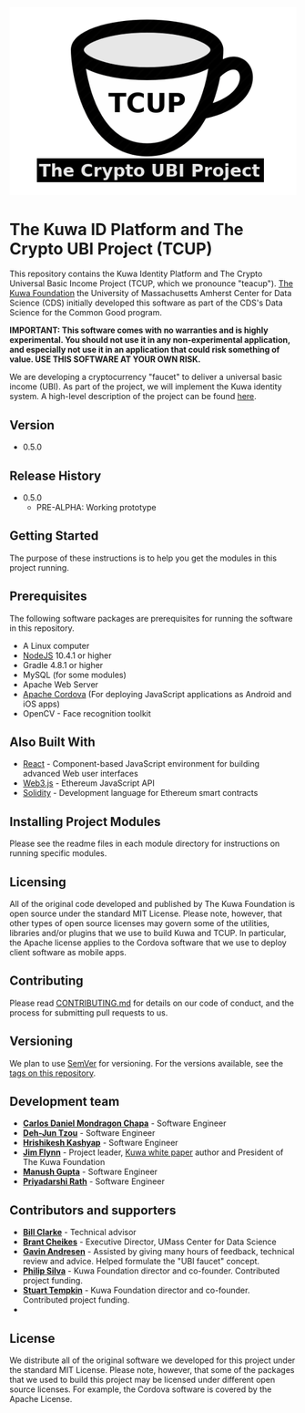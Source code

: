 ![The Crypto UBI Project](tcup-wide.png?raw=true "Title")

# The Kuwa ID Platform and The Crypto UBI Project (TCUP)

This repository contains the Kuwa Identity Platform and The Crypto Universal Basic Income Project (TCUP, which we pronounce "teacup"). [The Kuwa Foundation](http://kuwa.org) the University of Massachusetts Amherst Center for Data Science (CDS) initially developed this software as part of the CDS's Data Science for the Common Good program.

**IMPORTANT: This software comes with no warranties and is highly experimental. You should not use it in any non-experimental application, and especially not use it in an application that could risk something of value. USE THIS SOFTWARE AT YOUR OWN RISK.**

We are developing a cryptocurrency "faucet" to deliver a universal basic income (UBI). As part of the project, we will implement the Kuwa identity system.
A high-level description of the project can be found [here](http://www.kuwa.org/Kuwa-Driven_Basic_Income_Faucet.pdf).

## Version

* 0.5.0

## Release History

* 0.5.0
    * PRE-ALPHA: Working prototype

## Getting Started

The purpose of these instructions is to help you get the modules in this project running.

## Prerequisites

The following software packages are prerequisites for running the software in this repository.

  * A Linux computer
  * [NodeJS](https://nodejs.org/en/) 10.4.1 or higher
  * Gradle 4.8.1 or higher
  * MySQL (for some modules)
  * Apache Web Server 
  * [Apache Cordova](https://cordova.apache.org/) (For deploying JavaScript applications as Android and iOS apps)
  *  OpenCV - Face recognition toolkit

## Also Built With

* [React](https://reactjs.org/) - Component-based JavaScript environment for building advanced Web user interfaces
* [Web3.js](https://github.com/ethereum/web3.js/) - Ethereum JavaScript API
* [Solidity](solidity.readthedocs.io/) - Development language for Ethereum smart contracts

## Installing Project Modules

Please see the readme files in each module directory for instructions on running specific modules. 

## Licensing
All of the original code developed and published by The Kuwa Foundation is open source under the standard MIT License. Please note, however, that other types of open source licenses may govern some of the utilities, libraries and/or plugins that we use to build Kuwa and TCUP. In particular, the Apache license applies to the Cordova software that we use to deploy client software as mobile apps. 

## Contributing

Please read [CONTRIBUTING.md](https://gist.github.com/hrishikash/d3d1be3d33025638f891a072753526b7) for details on our code of conduct, and the process for submitting pull requests to us.

## Versioning

We plan to use [SemVer](http://semver.org/) for versioning. For the versions available, see the [tags on this repository](https://github.com/your/project/tags). 

## Development team

* **[Carlos Daniel Mondragon Chapa](https://www.linkedin.com/in/carlosmondragonchapa/)** - Software Engineer
* **[Deh-Jun Tzou](https://www.linkedin.com/in/deh-jun-tzou/)** - Software Engineer
* **[Hrishikesh Kashyap](https://www.linkedin.com/in/hrishikeshkashyap/)** - Software Engineer
* **[Jim Flynn](https://jamespflynn.com)** - Project leader, [Kuwa white paper](https://jamespflynn.com/2018/03/01/kuwa-a-decentralized-pseudo-anonymous-and-sybil-resistant-individual-identification-system/) author and President of The Kuwa Foundation 
* **[Manush Gupta](https://www.linkedin.com/in/manush-gupta-28657656/)** - Software Engineer
* **[Priyadarshi Rath](https://www.linkedin.com/in/priyadarshirath/)** - Software Engineer

## Contributors and supporters

* **[Bill Clarke](https://www.linkedin.com/in/bill-clarke-0850b850/)** - Technical advisor
* **[Brant Cheikes](https://www.cics.umass.edu/people/cheikes-brant)** - Executive Director, UMass Center for Data Science
* **[Gavin Andresen](https://www.linkedin.com/in/gavin-andresen-6987971/)** - Assisted by giving many hours of feedback, technical review and advice. Helped formulate the "UBI faucet" concept.
* **[Philip Silva](https://www.linkedin.com/in/philip-silva-0124a4b/)** - Kuwa Foundation director and co-founder. Contributed project funding.
* **[Stuart Tempkin](https://www.linkedin.com/in/stuart-tempkin-789a7259/)** - Kuwa Foundation director and co-founder. Contributed project funding.
* 
<!--See also the list of [contributors](https://github.com/your/project/contributors) who participated in this project.-->

## License

We distribute all of the original software we developed for this project under the standard MIT License. Please note, however, that some of the packages that we used to build this project may be licensed under different open source licenses. For example, the Cordova software is covered by the Apache License.


